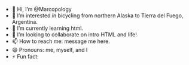 - 👋 Hi, I’m @Marcopology
- 👀 I’m interested in bicycling from northern Alaska to Tierra del Fuego, Argentina.
- 🌱 I’m currently learning html.
- 💞️ I’m looking to collaborate on intro HTML and life! 
- 📫 How to reach me: message me here.
- 😄 Pronouns: me, myself, and I
- ⚡ Fun fact: 

<!---
Marcopology/Marcopology is a ✨ special ✨ repository because its `README.md` (this file) appears on your GitHub profile.
You can click the Preview link to take a look at your changes.
--->
